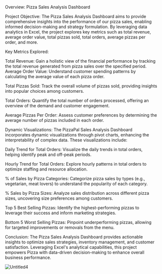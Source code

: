Overview: Pizza Sales Analysis Dashboard

Project Objective:
The Pizza Sales Analysis Dashboard aims to provide comprehensive insights into the performance of our pizza sales, enabling informed decision-making and strategy formulation. By leveraging data analytics in Excel, the project explores key metrics such as total revenue, average order value, total pizzas sold, total orders, average pizzas per order, and more.

Key Metrics Explored:

Total Revenue:
Gain a holistic view of the financial performance by tracking the total revenue generated from pizza sales over the specified period.
Average Order Value:
Understand customer spending patterns by calculating the average value of each pizza order.

Total Pizzas Sold:
Track the overall volume of pizzas sold, providing insights into popular choices among customers.

Total Orders:
Quantify the total number of orders processed, offering an overview of the demand and customer engagement.

Average Pizzas Per Order:
Assess customer preferences by determining the average number of pizzas included in each order.

Dynamic Visualizations:
The PizzaPal Sales Analysis Dashboard incorporates dynamic visualizations through pivot charts, enhancing the interpretability of complex data. These visualizations include:

Daily Trend for Total Orders:
Visualize the daily trends in total orders, helping identify peak and off-peak periods.

Hourly Trend for Total Orders:
Explore hourly patterns in total orders to optimize staffing and resource allocation.

% of Sales by Pizza Categories:
Categorize pizza sales by types (e.g., vegetarian, meat lovers) to understand the popularity of each category.

% Sales by Pizza Sizes:
Analyze sales distribution across different pizza sizes, uncovering size preferences among customers.

Top 5 Best Selling Pizzas:
Identify the highest-performing pizzas to leverage their success and inform marketing strategies.

Bottom 5 Worst Selling Pizzas:
Pinpoint underperforming pizzas, allowing for targeted improvements or removals from the menu.

Conclusion:
The Pizza Sales Analysis Dashboard provides actionable insights to optimize sales strategies, inventory management, and customer satisfaction. Leveraging Excel's analytical capabilities, this project empowers Pizza with data-driven decision-making to enhance overall business performance.














![Untitled4](https://github.com/amohan94/Project-3/assets/172976116/e4dbe74f-314d-446c-8a11-4f40fb75b99a)



